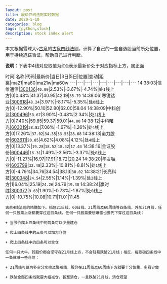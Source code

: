 ```yaml
---
layout: post
title: 股价四线法则实时数据
date: 2020-5-10
categories: blog
tags: [python,stock]
description: stock index alert
---
```



本文根据雪球大v[古泉](https://xueqiu.com/u/7148646888)的[古泉四线法则](https://xueqiu.com/7148646888/130498192)，计算了自己的一些自选股当前所处位置，用于持续追踪验证，帮助自己进行判断。

**说明**：下表中4线对应取值为`红色`表示最新价处于对应指标上方，属正面

时间|名称|代码|最新价|当日|3日|5日|位置|变动|距离|ma21|ma60|ma21w|ma60w
---|---|---|---|---|---|---|---|---
14:38:03|信维通信|[300136](https://xueqiu.com/S/SZ300136)|`40.09`|2.53%|-3.67%|-4.74%|处`1`线上方|0|0.48%|41.37|40.95|42.19|`35.79`
14:38:06|寒锐钴业|[300618](https://xueqiu.com/S/SZ300618)|`48.24`|3.97%|-8.17%|-5.35%|处`0`线上方|0|-12.90%|50.10|52.80|62.00|58.04
14:38:09|中科创达|[300496](https://xueqiu.com/S/SZ300496)|`58.67`|3.90%|-0.48%|2.34%|处`1`线上方|0|7.40%|59.85|59.37|59.01|`44.00`
14:38:12|中科曙光|[603019](https://xueqiu.com/S/SH603019)|`38.83`|7.06%|-1.67%|-1.26%|处`4`线上方|0|17.26%|`37.02`|`34.35`|`33.55`|`28.68`
14:38:13|诺力股份|[603611](https://xueqiu.com/S/SH603611)|`20.85`|4.62%|4.08%|4.12%|处`4`线上方|0|13.37%|`19.28`|`18.52`|`18.42`|`17.44`
14:38:16|金证股份|[600446](https://xueqiu.com/S/SH600446)|`16.31`|1.49%|-3.56%|-3.37%|处`0`线上方|0|-11.27%|16.97|17.91|18.72|20.24
14:38:20|华友钴业|[603799](https://xueqiu.com/S/SH603799)|`32.48`|2.33%|-10.81%|-8.81%|处`1`线上方|0|-4.79%|34.76|34.54|38.13|`30.02`
14:38:21|长亮科技|[300348](https://xueqiu.com/S/SZ300348)|`24.54`|2.55%|1.14%|-1.39%|处`2`线上方|1|6.04%|25.19|`24.26`|24.79|`19.38`
14:38:24|赢时胜|[300377](https://xueqiu.com/S/SZ300377)|`9.63`|1.90%|-0.73%|-1.87%|处`0`线上方|0|-10.75%|10.08|10.71|11.01|11.45

```
古泉4线法则的精髓如下。抓住21日线、60日线、21周线及60周线等四条线，外加21月线，任何一只股票上涨都要穿过这四条线，任何一只股票要想爆雷也要先下穿过这四条线：

+ 当股价爬上四条线中的两条可以少量建仓

+ 爬上四条线中的三条可以加大仓位

+ 爬上四条线中的四条可以全仓

任何一只大牛，其股价都会坚守在21月线上方，不会轻易跌破21月线；相反，每跌破四条线中一条就减一些仓位：

+ 21周线可做为多空分水岭及警戒线，股价在21周线及60周线下方就要十分慎重，多看少做

+ 跌破全部四条线就要大幅减仓，甚至清仓，一旦跌破21月线，清仓观望
```
